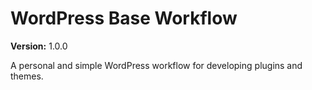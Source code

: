 WordPress Base Workflow
===========================

**Version:** 1.0.0

A personal and simple WordPress workflow for developing plugins and themes.